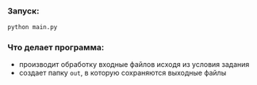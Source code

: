 ### Запуск:
```bash
python main.py
```
### Что делает программа:
* производит обработку входные файлов исходя из условия задания
* создает папку `out`, в которую сохраняются выходные файлы
